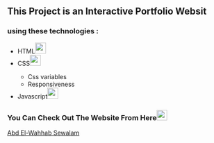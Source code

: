 

<h2>This Project  is an Interactive Portfolio Websit</h>
<h3>using these technologies :</h3>
<ul>
  <li  >HTML<img justify-content = center align-items=center width = 25 src= "https://th.bing.com/th/id/OIP.MQOaU6tX8AtO_zP7e8-i6AHaHa?rs=1&pid=ImgDetMain"></li>
  <li px>CSS<img justify-content = center align-items=center width = 25 src= "https://th.bing.com/th?id=OIP.NccvSu6Gut1HXGwUTBKYKgHaH3&w=242&h=257&c=8&rs=1&qlt=90&o=6&pid=3.1&rm=2"></li>
  <ul>
      <li>Css variables</li>
      <li>Responsiveness </li>
    </ul>
  <li >Javascript<img justify-content = center align-items=center width = 25 src= "https://th.bing.com/th/id/OIP.JroZA6yi2vhYkSOENfSsVgHaIh?rs=1&pid=ImgDetMain"></li>
</ul>

<h3>You Can Check Out The Website From Here<img  width = 24 src = "https://th.bing.com/th/id/OIP.L9dCUnIZwlcnaJq60t2hLQHaMb?rs=1&pid=ImgDetMain"></h3>
<a href = "https://lighthearted-tapioca-fd31f9.netlify.app/">Abd El-Wahhab Sewalam</a>
